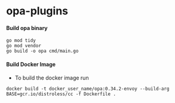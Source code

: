 # opa-plugins

#### Build opa binary
```
go mod tidy
go mod vendor
go build -o opa cmd/main.go
```


#### Build Docker Image
- To build the docker image run
```
docker build -t docker_user_name/opa:0.34.2-envoy --build-arg BASE=gcr.io/distroless/cc -f Dockerfile .
```